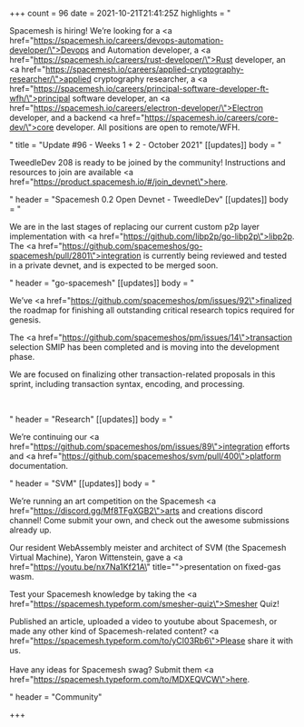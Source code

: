 +++
count = 96
date = 2021-10-21T21:41:25Z
highlights = "<p>Spacemesh is hiring! We’re looking for a <a href=\"https://spacemesh.io/careers/devops-automation-developer/\">Devops and Automation developer</a>, a <a href=\"https://spacemesh.io/careers/rust-developer/\">Rust developer</a>, an <a href=\"https://spacemesh.io/careers/applied-cryptography-researcher/\">applied cryptography researcher</a>, a <a href=\"https://spacemesh.io/careers/principal-software-developer-ft-wfh/\">principal software developer</a>, an <a href=\"https://spacemesh.io/careers/electron-developer/\">Electron developer</a>, and a backend <a href=\"https://spacemesh.io/careers/core-dev/\">core developer</a>. All positions are open to remote/WFH.</p><p></p>"
title = "Update #96 - Weeks 1 + 2 - October 2021"
[[updates]]
body = "<p>TweedleDev 208 is ready to be joined by the community! Instructions and resources to join are available <a href=\"https://product.spacemesh.io/#/join_devnet\">here</a>.</p>"
header = "Spacemesh 0.2 Open Devnet - TweedleDev"
[[updates]]
body = "<p>We are in the last stages of replacing our current custom p2p layer implementation with <a href=\"https://github.com/libp2p/go-libp2p\">libp2p</a>. The <a href=\"https://github.com/spacemeshos/go-spacemesh/pull/2801\">integration </a>is currently being reviewed and tested in a private devnet, and is expected to be merged soon.</p>"
header = "go-spacemesh"
[[updates]]
body = "<p>We’ve <a href=\"https://github.com/spacemeshos/pm/issues/92\">finalized the roadmap</a> for finishing all outstanding critical research topics required for genesis.</p><p>The <a href=\"https://github.com/spacemeshos/pm/issues/14\">transaction selection SMIP</a> has been completed and is moving into the development phase.</p><p>We are focused on finalizing other transaction-related proposals in this sprint, including transaction syntax, encoding, and processing.</p><p><br></p>"
header = "Research"
[[updates]]
body = "<p>We’re continuing our <a href=\"https://github.com/spacemeshos/pm/issues/89\">integration efforts</a> and <a href=\"https://github.com/spacemeshos/svm/pull/400\">platform documentation</a>.</p>"
header = "SVM"
[[updates]]
body = "<p>We’re running an art competition on the Spacemesh <a href=\"https://discord.gg/Mf8TFgXGB2\">arts and creations discord channel</a>! Come submit your own, and check out the awesome submissions already up.</p><p>Our resident WebAssembly meister and architect of SVM (the Spacemesh Virtual Machine), Yaron Wittenstein, gave a <a href=\"https://youtu.be/nx7Na1Kf21A\" title=\"\">presentation on fixed-gas wasm</a>. </p><p>Test your Spacemesh knowledge by taking the <a href=\"https://spacemesh.typeform.com/smesher-quiz\">Smesher Quiz</a>!</p><p>Published an article, uploaded a video to youtube about Spacemesh, or made any other kind of Spacemesh-related content? <a href=\"https://spacemesh.typeform.com/to/yCI03Rb6\">Please share it with us</a>.<br><br>Have any ideas for Spacemesh swag? Submit them <a href=\"https://spacemesh.typeform.com/to/MDXEQVCW\">here</a>.</p>"
header = "Community"

+++
